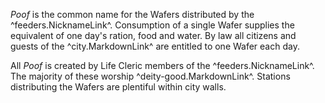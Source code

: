 *Poof* is the common name for the Wafers distributed by the ^feeders.NicknameLink^. Consumption of a single Wafer supplies the equivalent of one day's ration, food and water. By law all citizens and guests of the ^city.MarkdownLink^ are entitled to one Wafer each day.

All *Poof* is created by Life Cleric members of the ^feeders.NicknameLink^. The majority of these worship ^deity-good.MarkdownLink^. Stations distributing the Wafers are plentiful within city walls.